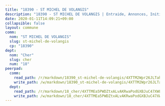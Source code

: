 ```yaml
---
title: "18390 - ST MICHEL DE VOLANGIS"
description: "18390 - ST MICHEL DE VOLANGIS | Entraide, Annonces, Initiatives"
date: 2020-01-11T14:09:21+09:00
collapsible: false
layout: commune
comm:
  nom: "ST MICHEL DE VOLANGIS"
  slug: st-michel-de-volangis
  cp: "18390"
dept:
  nom: "Cher"
  slug: cher
  num: "18"
peerpad:
  comm:
    read_path: /r/markdown/18390_st-michel-de-volangis/4XTTM2Wpr26JLTahffoUGZpdoL3dYscDY94VRaPXAxrMzLFcR
    write_path: /w/markdown/18390_st-michel-de-volangis/4XTTM2Wpr26JLTahffoUGZpdoL3dYscDY94VRaPXAxrMzLFcR-K3TgUcuqXhLL7asdDUhMKKdFcFp5A2WvryuYQFcdfUjoNGnU3z9Xa4kpaZHSRHtvkDQvrLDZsFHsU39Q6XQ238Skq6uQb6jWLV7sTZhYL1KLSJGHt1ZogPuJhuFAgTy917iL1coX
  dept:
    read_path: /r/markdown/18_cher/4XTTMEa5PWDZtxALvAKRwaPodGXBJuC47XWLMLZ5hCaMSik3w
    write_path: /w/markdown/18_cher/4XTTMEa5PWDZtxALvAKRwaPodGXBJuC47XWLMLZ5hCaMSik3w-K3TgTvT6tiupPRTeoV2zMggT6E77BmY6Zeeqwk1pvv6Bfo4GHKoyLD2hQDLMcNajnfixB5aDgngmFZba1jsFtXhXJhkZaMz5Fno5UjuUU6mkQFXv9cWu6FJLmGRziLMtgTSufDeD
---
```


